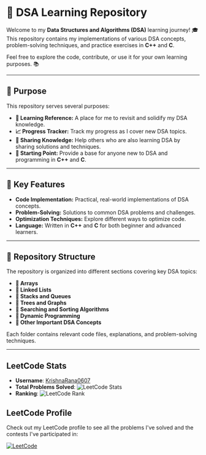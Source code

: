 # 🚀 DSA Learning Repository

Welcome to my **Data Structures and Algorithms (DSA)** learning journey! 🎓 This repository contains my implementations of various DSA concepts, problem-solving techniques, and practice exercises in **C++** and **C**.

Feel free to explore the code, contribute, or use it for your own learning purposes. 📚

---

## 🎯 Purpose

This repository serves several purposes:

- **📘 Learning Reference:** A place for me to revisit and solidify my DSA knowledge.
- **📈 Progress Tracker:** Track my progress as I cover new DSA topics.
- **🤝 Sharing Knowledge:** Help others who are also learning DSA by sharing solutions and techniques.
- **🔑 Starting Point:** Provide a base for anyone new to DSA and programming in **C++** and **C**.

---

## 🌟 Key Features

- **Code Implementation:** Practical, real-world implementations of DSA concepts.
- **Problem-Solving:** Solutions to common DSA problems and challenges.
- **Optimization Techniques:** Explore different ways to optimize code.
- **Language:** Written in **C++** and **C** for both beginner and advanced learners.

---
## 📁 Repository Structure

The repository is organized into different sections covering key DSA topics:

- **📂 Arrays**
- **📂 Linked Lists**
- **📂 Stacks and Queues**
- **📂 Trees and Graphs**
- **📂 Searching and Sorting Algorithms**
- **📂 Dynamic Programming**
- **📂 Other Important DSA Concepts**

Each folder contains relevant code files, explanations, and problem-solving techniques.

---

## LeetCode Stats

- **Username**: [KrishnaRana0607]([bit.ly/leetcodeKrishna](https://leetcode.com/u/Krishnarana0607/))
- **Total Problems Solved**: ![LeetCode Stats](https://img.shields.io/badge/dynamic/json?style=flat-square&color=brightgreen&label=Problems%20Solved&query=solvedQuestionCount&url=https://leetcode-stats-api.herokuapp.com/krishnarana0607)
- **Ranking**: ![LeetCode Rank](https://img.shields.io/badge/dynamic/json?style=flat-square&color=blue&label=Ranking&query=ranking&url=https://leetcode-stats-api.herokuapp.com/krishnarana0607)

## LeetCode Profile

Check out my LeetCode profile to see all the problems I've solved and the contests I've participated in:

[![LeetCode](https://img.shields.io/badge/LeetCode-Profile-orange?style=for-the-badge&logo=leetcode)](https://leetcode.com/krishnarana0607/)
